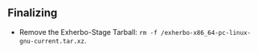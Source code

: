 ## Finalizing
* Remove the Exherbo-Stage Tarball: `rm -f /exherbo-x86_64-pc-linux-gnu-current.tar.xz`.